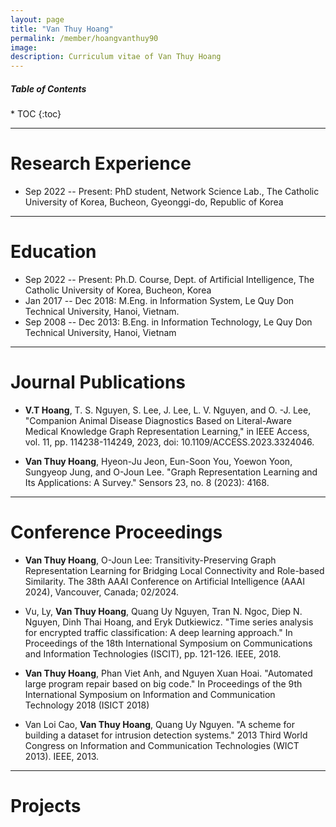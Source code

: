 ```yaml
---
layout: page
title: "Van Thuy Hoang"
permalink: /member/hoangvanthuy90
image: 
description: Curriculum vitae of Van Thuy Hoang
---
```


<h5>Table of Contents</h5>
* TOC
{:toc}

***

Research Experience
============
* Sep 2022 -- Present: PhD student, Network Science Lab., The Catholic University of Korea, Bucheon, Gyeonggi-do, Republic of Korea

***

Education
============
* Sep 2022 -- Present: Ph.D. Course, Dept. of Artificial Intelligence, The Catholic University of Korea, Bucheon, Korea
* Jan 2017 -- Dec 2018: M.Eng. in Information System, Le Quy Don Technical University, Hanoi, Vietnam.
* Sep 2008 -- Dec 2013: B.Eng. in Information Technology, Le Quy Don Technical University, Hanoi, Vietnam

***

Journal Publications
============

* **V.T Hoang**, T. S. Nguyen, S. Lee, J. Lee, L. V. Nguyen, and O. -J. Lee, "Companion Animal Disease Diagnostics Based on Literal-Aware Medical Knowledge Graph Representation Learning," in IEEE Access, vol. 11, pp. 114238-114249, 2023, doi: 10.1109/ACCESS.2023.3324046.
  
* **Van Thuy Hoang**, Hyeon-Ju Jeon, Eun-Soon You, Yoewon Yoon, Sungyeop Jung, and O-Joun Lee. "Graph Representation Learning and Its Applications: A Survey." Sensors 23, no. 8 (2023): 4168.

***

Conference Proceedings
============

* **Van Thuy Hoang**, O-Joun Lee: Transitivity-Preserving Graph Representation Learning for Bridging Local Connectivity and Role-based Similarity. The 38th AAAI Conference on Artificial Intelligence (AAAI 2024), Vancouver, Canada; 02/2024.

* Vu, Ly, **Van Thuy Hoang**, Quang Uy Nguyen, Tran N. Ngoc, Diep N. Nguyen, Dinh Thai Hoang, and Eryk Dutkiewicz. "Time series analysis for encrypted traffic classification: A deep learning approach." In Proceedings of the  18th International Symposium on Communications and Information Technologies (ISCIT), pp. 121-126. IEEE, 2018.

* **Van Thuy Hoang**, Phan Viet Anh, and Nguyen Xuan Hoai. "Automated large program repair based on big code." In Proceedings of the 9th International Symposium on Information and Communication Technology 2018 (ISICT 2018)

* Van Loi Cao, **Van Thuy Hoang**, Quang Uy Nguyen. "A scheme for building a dataset for intrusion detection systems." 2013 Third World Congress on Information and Communication Technologies (WICT 2013). IEEE, 2013.

***

Projects
============
